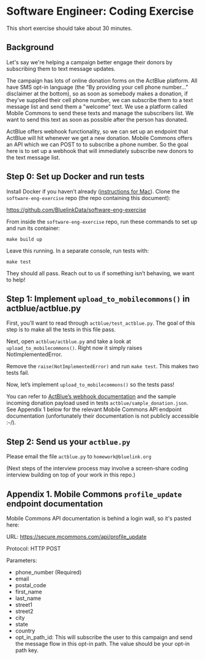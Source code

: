 # Software Engineer: Coding Exercise

This short exercise should take about 30 minutes.

## Background

Let's say we're helping a campaign better engage their donors by subscribing them to text message updates.

The campaign has lots of online donation forms on the ActBlue platform. All have SMS opt-in language (the “By providing your cell phone number...” disclaimer at the bottom), so as soon as somebody makes a donation, if they’ve supplied their cell phone number, we can subscribe them to a text message list and send them a "welcome" text. We use a platform called Mobile Commons to send these texts and manage the subscribers list. We want to send this text as soon as possible after the person has donated.

ActBlue offers webhook functionality, so we can set up an endpoint that ActBlue will hit whenever we get a new donation. Mobile Commons offers an API which we can POST to to subscribe a phone number. So the goal here is to set up a webhook that will immediately subscribe new donors to the text message list.

## Step 0: Set up Docker and run tests

Install Docker if you haven’t already ([instructions for Mac](https://docs.docker.com/docker-for-mac/install/)). Clone the `software-eng-exercise` repo (the repo containing this document):

https://github.com/BluelinkData/software-eng-exercise

From inside the `software-eng-exercise` repo, run these commands to set up and run its container:

`make build up`

Leave this running. In a separate console, run tests with:

`make test`

They should all pass. Reach out to us if something isn’t behaving, we want to help!

## Step 1: Implement `upload_to_mobilecommons()` in actblue/actblue.py

First, you’ll want to read through `actblue/test_actblue.py`. The goal of this step is to make all the tests in this file pass.

Next, open `actblue/actblue.py` and take a look at `upload_to_mobilecommons()`. Right now it simply raises NotImplementedError.

Remove the `raise(NotImplementedError)` and run `make test`. This makes two tests fail.

Now, let’s implement `upload_to_mobilecommons()` so the tests pass!

You can refer to [ActBlue’s webhook documentation](https://secure.actblue.com/docs/custom_integrations) and the sample incoming donation payload used in tests `actblue/sample_donation.json`. See Appendix 1 below for the relevant Mobile Commons API endpoint documentation (unfortunately their documentation is not publicly accessible :-/).

## Step 2: Send us your `actblue.py`

Please email the file `actblue.py` to `homework@bluelink.org`

(Next steps of the interview process may involve a screen-share coding interview building on top of your work in this repo.)

## Appendix 1. Mobile Commons `profile_update` endpoint documentation

Mobile Commons API documentation is behind a login wall, so it's pasted here:

URL:	https://secure.mcommons.com/api/profile_update

Protocol:	HTTP POST

Parameters:	

- phone_number (Required)
- email
- postal_code
- first_name
- last_name
- street1
- street2
- city
- state
- country
- opt_in_path_id: This will subscribe the user to this campaign and send the message flow in this opt-in path. The value should be your opt-in path key.
